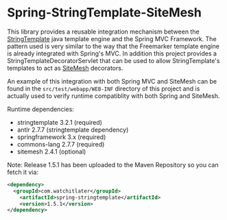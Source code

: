 Spring-StringTemplate-SiteMesh
==============================

This library provides a reusable integration mechanism between the [StringTemplate](http://www.stringtemplate.org/) java
template engine and the Spring MVC Framework. The pattern used is very similar to the way that the Freemarker template
engine is already integrated with Spring's MVC. In addition this project provides a StringTemplateDecoratorServlet that
can be used to allow StringTemplate's templates to act as [SiteMesh](http://www.opensymphony.com/sitemesh/) decorators.

An example of this integration with both Spring MVC and SiteMesh can be found in the `src/test/webapp/WEB-INF` directory
of this project and is actually used to verify runtime compatiblity with both Spring and SiteMesh.

Runtime dependencies:

- stringtemplate 3.2.1 (required)
- antlr 2.7.7 (stringtemplate dependency)
- springframework 3.x (required)
- commons-lang 2.7.7 (required)
- sitemesh 2.4.1 (optional)

Note: Release 1.5.1 has been uploaded to the Maven Repository so you can fetch it via:

```xml
<dependency>
  <groupId>com.watchitlater</groupId>
	<artifactId>spring-stringtemplate</artifactId>
	<version>1.5.1</version>
</dependency>
```
